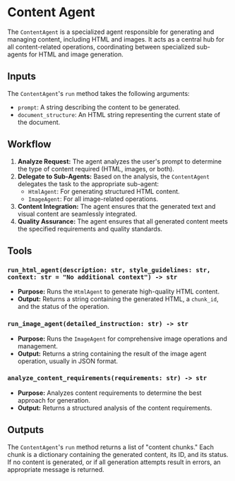 # Content Agent

The `ContentAgent` is a specialized agent responsible for generating and managing content, including HTML and images. It acts as a central hub for all content-related operations, coordinating between specialized sub-agents for HTML and image generation.

## Inputs

The `ContentAgent`'s `run` method takes the following arguments:

- `prompt`: A string describing the content to be generated.
- `document_structure`: An HTML string representing the current state of the document.

## Workflow

1.  **Analyze Request:** The agent analyzes the user's prompt to determine the type of content required (HTML, images, or both).
2.  **Delegate to Sub-Agents:** Based on the analysis, the `ContentAgent` delegates the task to the appropriate sub-agent:
    -   `HtmlAgent`: For generating structured HTML content.
    -   `ImageAgent`: For all image-related operations.
3.  **Content Integration:** The agent ensures that the generated text and visual content are seamlessly integrated.
4.  **Quality Assurance:** The agent ensures that all generated content meets the specified requirements and quality standards.

## Tools

### `run_html_agent(description: str, style_guidelines: str, context: str = "No additional context") -> str`

-   **Purpose:** Runs the `HtmlAgent` to generate high-quality HTML content.
-   **Output:** Returns a string containing the generated HTML, a `chunk_id`, and the status of the operation.

### `run_image_agent(detailed_instruction: str) -> str`

-   **Purpose:** Runs the `ImageAgent` for comprehensive image operations and management.
-   **Output:** Returns a string containing the result of the image agent operation, usually in JSON format.

### `analyze_content_requirements(requirements: str) -> str`

-   **Purpose:** Analyzes content requirements to determine the best approach for generation.
-   **Output:** Returns a structured analysis of the content requirements.

## Outputs

The `ContentAgent`'s `run` method returns a list of "content chunks." Each chunk is a dictionary containing the generated content, its ID, and its status. If no content is generated, or if all generation attempts result in errors, an appropriate message is returned.
